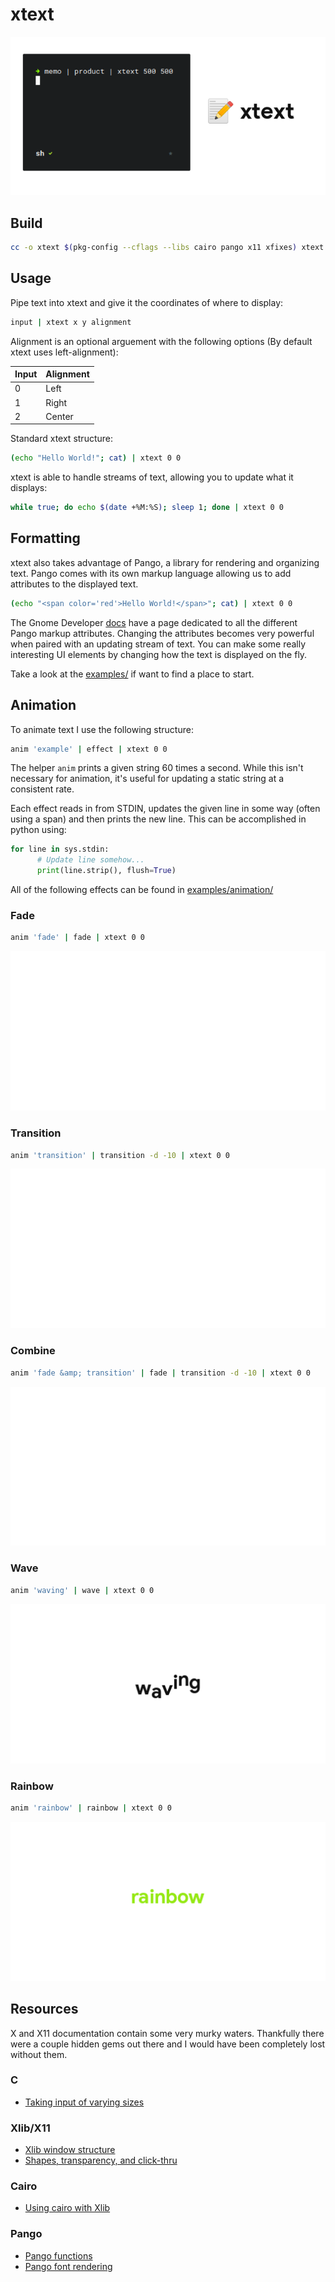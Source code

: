 # xtext

<p align="center">
  <img src="screenshots/example.png">
</p>

## Build

``` bash
cc -o xtext $(pkg-config --cflags --libs cairo pango x11 xfixes) xtext.c
```

## Usage

Pipe text into xtext and give it the coordinates of where to display:

```bash
input | xtext x y alignment
```

Alignment is an optional arguement with the following options (By default xtext uses left-alignment):

Input | Alignment
----- | ---------
0 | Left
1 | Right
2 | Center

Standard xtext structure:

```bash
(echo "Hello World!"; cat) | xtext 0 0
```

xtext is able to handle streams of text, allowing you to update what it displays:

```bash
while true; do echo $(date +%M:%S); sleep 1; done | xtext 0 0
```

## Formatting

xtext also takes advantage of Pango, a library for rendering and organizing text. Pango comes with its own markup language allowing us to add attributes to the displayed text.

```bash
(echo "<span color='red'>Hello World!</span>"; cat) | xtext 0 0
```

The Gnome Developer [docs](https://developer.gnome.org/pango/stable/PangoMarkupFormat.html) have a page dedicated to all the different Pango markup attributes. Changing the attributes becomes very powerful when paired with an updating stream of text. You can make some really interesting UI elements by changing how the text is displayed on the fly.

Take a look at the [examples/](examples/) if want to find a place to start.

## Animation

To animate text I use the following structure:

```bash
anim 'example' | effect | xtext 0 0 
```

The helper `anim` prints a given string 60 times a second. While this isn't necessary for animation, it's useful for updating a static string at a consistent rate.

Each effect reads in from STDIN, updates the given line in some way (often using a span) and then prints the new line. This can be accomplished in python using:

```python
for line in sys.stdin:
      # Update line somehow...
      print(line.strip(), flush=True)
```

All of the following effects can be found in [examples/animation/](examples/animation/)

### Fade

```bash
anim 'fade' | fade | xtext 0 0 
```

<p align="center">
  <img src="screenshots/fade.gif">
</p>

### Transition

```bash
anim 'transition' | transition -d -10 | xtext 0 0 
```

<p align="center">
  <img src="screenshots/transition.gif">
</p>

### Combine

```bash
anim 'fade &amp; transition' | fade | transition -d -10 | xtext 0 0 
```

<p align="center">
  <img src="screenshots/combine.gif">
</p>

### Wave

```bash
anim 'waving' | wave | xtext 0 0 
```

<p align="center">
  <img src="screenshots/wave.gif">
</p>

### Rainbow

```bash
anim 'rainbow' | rainbow | xtext 0 0 
```

<p align="center">
  <img src="screenshots/rainbow.gif">
</p>

## Resources

X and X11 documentation contain some very murky waters. Thankfully there were a couple hidden gems out there and I would have been completely lost without them.

### C

+ [Taking input of varying sizes](https://c-for-dummies.com/blog/?p=2631)

### Xlib/X11

+ [Xlib window structure](https://www.lemoda.net/c/xlib-text-box/)
+ [Shapes, transparency, and click-thru](http://shallowsky.com/blog/programming/translucent-window-click-thru.html)

### Cairo

+ [Using cairo with Xlib](https://www.cairographics.org/Xlib/)

### Pango

+ [Pango functions](https://developer.gnome.org/pango/stable/pango-Layout-Objects.html)
+ [Pango font rendering](http://www.roxlu.com/2014/046/rendering-text-with-pango--cairo-and-freetype)
